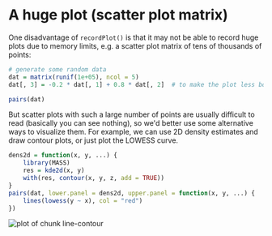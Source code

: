 # A huge plot (scatter plot matrix)

One disadvantage of `recordPlot()` is that it may not be able to record huge plots due to memory limits, e.g. a scatter plot matrix of tens of thousands of points:


```r
# generate some random data
dat = matrix(runif(1e+05), ncol = 5)
dat[, 3] = -0.2 * dat[, 1] + 0.8 * dat[, 2]  # to make the plot less boring
```

```r
pairs(dat)
```

But scatter plots with such a large number of points are usually difficult to read (basically you can see nothing), so we'd better use some alternative ways to visualize them. For example, we can use 2D density estimates and draw contour plots, or just plot the LOWESS curve.


```r
dens2d = function(x, y, ...) {
    library(MASS)
    res = kde2d(x, y)
    with(res, contour(x, y, z, add = TRUE))
}
pairs(dat, lower.panel = dens2d, upper.panel = function(x, y, ...) {
    lines(lowess(y ~ x), col = "red")
})
```

![plot of chunk line-contour](http://db.yihui.name/knitr-examples/figure/056-huge-plot-line-contour-1.png)
